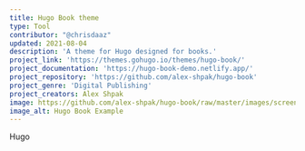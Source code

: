 ```yaml
---
title: Hugo Book theme
type: Tool
contributor: "@chrisdaaz"
updated: 2021-08-04
description: 'A theme for Hugo designed for books.'
project_link: 'https://themes.gohugo.io/themes/hugo-book/'
project_documentation: 'https://hugo-book-demo.netlify.app/'
project_repository: 'https://github.com/alex-shpak/hugo-book'
project_genre: 'Digital Publishing'
project_creators: Alex Shpak 
image: https://github.com/alex-shpak/hugo-book/raw/master/images/screenshot.png
image_alt: Hugo Book Example
---
```


Hugo

